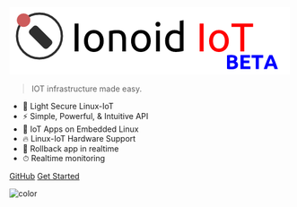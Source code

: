 <div class="netflix-logo">
  <div class="logo"></div>
</div>

![logo](_media/logo-big.png)

> IOT infrastructure made easy.

- 🚀 Light Secure Linux-IoT
- ⚡️️ Simple, Powerful, & Intuitive API
- 💎 IoT Apps on Embedded Linux
- 🔥 Linux-IoT Hardware Support
- 📼 Rollback app in realtime
- ⏱ Realtime monitoring 

<div class="buttons">
  <a href="https://github.com/ionoid/docs.ionoid.io" target="_blank"><span>GitHub</span></a>
  <a href="#/README"><span>Get Started</span></a>
</div>

![color](#ffffff)